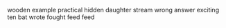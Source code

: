 wooden example practical hidden daughter stream wrong answer exciting ten bat wrote fought feed feed